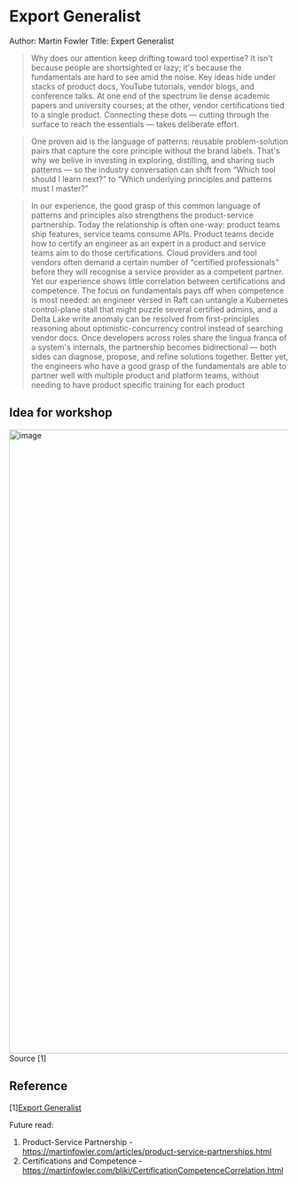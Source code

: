 # Export Generalist
Author: Martin Fowler
Title: Expert Generalist

> Why does our attention keep drifting toward tool expertise? It isn't because people are shortsighted or lazy; it's because the fundamentals are hard to see amid the noise. Key ideas hide under stacks of product docs, YouTube tutorials, vendor blogs, and conference talks. At one end of the spectrum lie dense academic papers and university courses; at the other, vendor certifications tied to a single product. Connecting these dots — cutting through the surface to reach the essentials — takes deliberate effort.


> One proven aid is the language of patterns: reusable problem-solution pairs that capture the core principle without the brand labels. That's why we belive in investing in exploring, distilling, and sharing such patterns — so the industry conversation can shift from “Which tool should I learn next?” to “Which underlying principles and patterns must I master?”


> In our experience, the good grasp of this common language of patterns and principles also strengthens the product-service partnership. Today the relationship is often one-way: product teams ship features, service teams consume APIs. Product teams decide how to certify an engineer as an expert in a product and service teams aim to do those certifications. Cloud providers and tool vendors often demand a certain number of “certified professionals” before they will recognise a service provider as a competent partner. Yet our experience shows little correlation between certifications and competence. The focus on fundamentals pays off when competence is most needed: an engineer versed in Raft can untangle a Kubernetes control-plane stall that might puzzle several certified admins, and a Delta Lake write anomaly can be resolved from first-principles reasoning about optimistic-concurrency control instead of searching vendor docs. Once developers across roles share the lingua franca of a system's internals, the partnership becomes bidirectional — both sides can diagnose, propose, and refine solutions together. Better yet, the engineers who have a good grasp of the fundamentals are able to partner well with multiple product and platform teams, without needing to have product specific training for each product

## Idea for workshop

<img width="1500" height="1125" alt="image" src="https://github.com/user-attachments/assets/9289c0d7-8966-409e-92ea-662b3c5c7972" />
Source [1]

## Reference
[1][Export Generalist](https://martinfowler.com/articles/expert-generalist.html)


Future read:
1. Product-Service Partnership - https://martinfowler.com/articles/product-service-partnerships.html
2. Certifications and Competence - https://martinfowler.com/bliki/CertificationCompetenceCorrelation.html 
